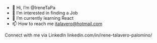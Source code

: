 
- 👋 Hi, I’m @IreneTaPa
- 👀 I’m interested in finding a Job
- 🌱 I’m currently learning React
- 📫 How to reach me italavero@hotmail.com

Connect with me via LinkedIn 
linkedin.com/in/irene-talavero-palomino/
